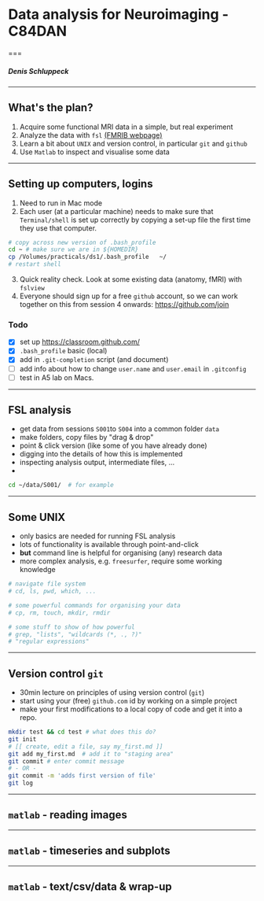 # Data analysis for Neuroimaging - C84DAN
===
<!-- some directives for making things look a certain way -->
<!-- page_number: true -->

##### Denis Schluppeck

---

## What's the plan?

1. Acquire some functional MRI data in a simple, but real experiment
2. Analyze the data with ``fsl`` [(FMRIB webpage)](https://fsl.fmrib.ox.ac.uk/fsl/fslwiki)
3. Learn a bit about ``UNIX`` and version control, in particular ``git`` and ``github``
4. Use ``Matlab`` to inspect and visualise some data

---

## Setting up computers, logins

1. Need to run in Mac mode
2. Each user (at a particular machine) needs to make sure that ``Terminal/shell`` is set up correctly by copying a set-up file the first time they use that computer.
```bash
# copy across new version of .bash_profile
cd ~ # make sure we are in ${HOMEDIR}
cp /Volumes/practicals/ds1/.bash_profile   ~/
# restart shell
```
3. Quick reality check. Look at some existing data (anatomy, fMRI) with ``fslview``
4. Everyone should sign up for a free ``github`` account, so we can work together on this from session 4 onwards: https://github.com/join

### Todo

- [x] set up https://classroom.github.com/
- [x] ``.bash_profile`` basic (local)
- [x] add in ``.git-completion`` script (and document)
- [ ] add info about how to change ``user.name`` and ``user.email`` in ``.gitconfig``
- [ ] test in A5 lab on Macs.

---

## FSL analysis

- get data from sessions ``S001``to ``S004`` into a common folder ``data``
- make folders, copy files by "drag & drop"
- point & click version (like some of you have already done)
- digging into the details of how this is implemented
- inspecting analysis output, intermediate files, ...
-
```bash
cd ~/data/S001/  # for example
```

---

## Some UNIX

- only basics are needed for running FSL analysis
- lots of functionality is available through point-and-click
- **but** command line is helpful for organising (any) research data
- more complex analysis, e.g. ``freesurfer``, require some working knowledge

```bash
# navigate file system
# cd, ls, pwd, which, ...

# some powerful commands for organising your data
# cp, rm, touch, mkdir, rmdir

# some stuff to show of how powerful
# grep, "lists", "wildcards (*, ., ?)"
# "regular expressions"
```

---

## Version control ``git``

- 30min lecture on principles of using version control (``git``)
- start using your (free) ``github.com`` id by working on a simple project
- make your first modifications to a local copy of code and get it into a repo.

```bash
mkdir test && cd test # what does this do?
git init
# [[ create, edit a file, say my_first.md ]]
git add my_first.md  # add it to "staging area"
git commit # enter commit message
# - OR -
git commit -m 'adds first version of file'
git log
```

---


## ``matlab`` - reading images



---


## ``matlab`` - timeseries and subplots


---


## ``matlab`` - text/csv/data & wrap-up
